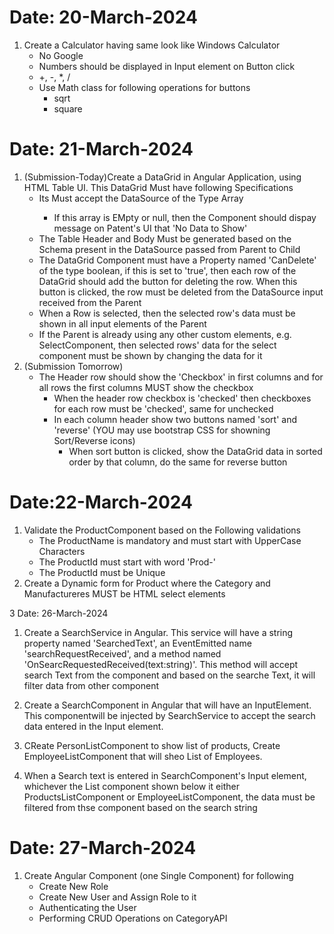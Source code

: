 # Date: 20-March-2024
1. Create a Calculator having same look like Windows Calculator
    - No Google
    - Numbers should be displayed in Input element on Button click
    -   +, -, *, /
    - Use Math class for following operations   for buttons
        - sqrt
        - square
    
# Date: 21-March-2024

1. (Submission-Today)Create a DataGrid in Angular Application, using HTML Table UI. This DataGrid Must have following Specifications
    - Its Must accept the DataSource of the Type Array<any>
        - If this array is EMpty or null, then the Component should dispay message on Patent's UI that 'No Data to Show'
    - The Table Header and Body Must be generated based on the Schema present in the DataSource passed from Parent to Child
    - The DataGrid Component must have a Property named 'CanDelete' of the type boolean, if this is set to 'true', then each row of the DataGrid should add the button for deleting the row. When this button is clicked, the row must be deleted from the DataSource input received from the Parent
    - When a Row is selected, then the selected row's data must be shown in all input elements of the Parent  
    - If the Parent is already using any other custom elements, e.g. SelectComponent, then selected rows' data for the select component must be shown by changing the data for it
2. (Submission Tomorrow)
    - The Header row should show the 'Checkbox' in first columns and for all rows the first columns MUST show the checkbox
        - When the header row checkbox is 'checked' then checkboxes for each row must be 'checked', same for unchecked
        - In each column header show two buttons named 'sort' and 'reverse' (YOU may use bootstrap CSS for showning Sort/Reverse icons)
            - When sort button is clicked, show the DataGrid data in sorted order by that column, do the same for reverse button

# Date:22-March-2024

1. Validate the ProductComponent based on the Following validations
    - The ProductName is mandatory and must start with UpperCase Characters
    - The ProductId must start with word 'Prod-'
    - The ProductId must be Unique
2. Create a Dynamic form for Product where the Category and Manufactureres MUST be HTML select elements  


3 Date: 26-March-2024

1. Create a SearchService in Angular. This service will have a string property named 'SearchedText', an EventEmitted name 'searchRequestReceived', and a method named 'OnSearcRequestedReceived(text:string)'. This method will accept search Text from the component and based on the searche Text, it will filter data from other component

2. Create a SearchComponent in Angular that will have an InputElement. This componentwill be injected by SearchService to accept the search data entered in the Input element.

3. CReate PersonListComponent to show list of products, Create EmployeeListComponent that will sheo List of Employees. 

4. When a Search text is entered in SearchComponent's Input element, whichever the List component shown below it either ProductsListComponent or EmployeeListComponent, the data must be filtered from thse component based on the search string


# Date: 27-March-2024
1. Create Angular Component (one Single Component) for following
    - Create New Role
    - Create New User and Assign Role to it
    - Authenticating the User
    - Performing CRUD Operations on CategoryAPI